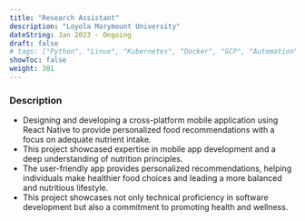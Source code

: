 ```yaml
---
title: "Research Assistant"
description: "Loyola Marymount University"
dateString: Jan 2023 - Ongoing
draft: false
# tags: ["Python", "Linux", "Kubernetes", "Docker", "GCP", "Automation", "FastAPI"]
showToc: false
weight: 301
---
```


### Description

- Designing and developing a cross-platform mobile application using React Native to provide personalized food recommendations with a focus on adequate nutrient intake. 
- This project showcased expertise in mobile app development and a deep understanding of nutrition principles. 
- The user-friendly app provides personalized recommendations, helping individuals make healthier food choices and leading a more balanced and nutritious lifestyle. 
- This project showcases not only technical proficiency in software development but also a commitment to promoting health and wellness.
